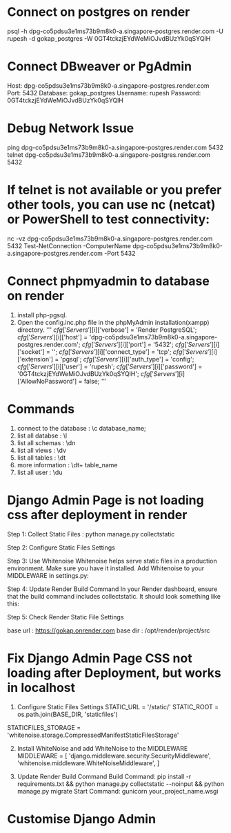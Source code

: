 # Connect on postgres on render
psql -h dpg-co5pdsu3e1ms73b9m8k0-a.singapore-postgres.render.com -U rupesh -d gokap_postgres -W
0GT4tckzjEYdWeMiOJvdBUzYk0qSYQlH

# Connect DBweaver or PgAdmin
<!-- Open DBeaver and create a new PostgreSQL connection.
Enter the following details: -->
Host: dpg-co5pdsu3e1ms73b9m8k0-a.singapore-postgres.render.com
Port: 5432
Database: gokap_postgres
Username: rupesh
Password: 0GT4tckzjEYdWeMiOJvdBUzYk0qSYQlH

# Debug Network Issue
ping dpg-co5pdsu3e1ms73b9m8k0-a.singapore-postgres.render.com 5432
telnet dpg-co5pdsu3e1ms73b9m8k0-a.singapore-postgres.render.com 5432
# If telnet is not available or you prefer other tools, you can use nc (netcat) or PowerShell to test connectivity:
nc -vz dpg-co5pdsu3e1ms73b9m8k0-a.singapore-postgres.render.com 5432
Test-NetConnection -ComputerName dpg-co5pdsu3e1ms73b9m8k0-a.singapore-postgres.render.com -Port 5432


# Connect phpmyadmin to database on render
1. install php-pgsql.
2. Open the config.inc.php file in the phpMyAdmin installation(xampp) directory.
'''
    <!-- add the following configuration to config.inc.php file (it only support MySQL and MariaDB -->
    $cfg['Servers'][$i]['verbose'] = 'Render PostgreSQL';
    $cfg['Servers'][$i]['host'] = 'dpg-co5pdsu3e1ms73b9m8k0-a.singapore-postgres.render.com';
    $cfg['Servers'][$i]['port'] = '5432';
    $cfg['Servers'][$i]['socket'] = '';
    $cfg['Servers'][$i]['connect_type'] = 'tcp';
    $cfg['Servers'][$i]['extension'] = 'pgsql';
    $cfg['Servers'][$i]['auth_type'] = 'config';
    $cfg['Servers'][$i]['user'] = 'rupesh';
    $cfg['Servers'][$i]['password'] = '0GT4tckzjEYdWeMiOJvdBUzYk0qSYQlH';
    $cfg['Servers'][$i]['AllowNoPassword'] = false;
'''


# Commands
1. connect to the database : \c database_name;
2. list all databse        : \l
3. list all schemas        : \dn
4. list all views          : \dv
5. list all tables         : \dt
6. more information        : \dt+ table_name
7. list all user           : \du


# Django Admin Page is not loading css after deployment in render
Step 1: Collect Static Files : python manage.py collectstatic
<!-- This command gathers all the static files from your apps and third-party packages into the directory specified by the STATIC_ROOT setting. -->
Step 2: Configure Static Files Settings
<!--
import os

STATIC_URL = '/static/'
STATIC_ROOT = os.path.join(BASE_DIR, 'staticfiles')

# Ensure that the static files storage backend is configured
STATICFILES_STORAGE = 'whitenoise.storage.CompressedManifestStaticFilesStorage'
-->
Step 3: Use Whitenoise
Whitenoise helps serve static files in a production environment. Make sure you have it installed. Add Whitenoise to your MIDDLEWARE in settings.py:
<!-- pip install whitenoise
MIDDLEWARE = [
    'django.middleware.security.SecurityMiddleware',
    'whitenoise.middleware.WhiteNoiseMiddleware',
] -->
Step 4: Update Render Build Command
In your Render dashboard, ensure that the build command includes collectstatic. It should look something like this: 
<!-- python manage.py collectstatic --noinput -->

Step 5: Check Render Static File Settings
<!-- Ensure Render is configured to serve static files. In your Render service settings, you can specify the path to your static files. Typically, you might have a configuration similar to:

Environment: Python
Build Command: pip install -r requirements.txt && python manage.py collectstatic --noinput && python manage.py migrate
Start Command: gunicorn your_project_name.wsgi -->


<!-- base urls of render -->
base url : https://gokap.onrender.com
base dir : /opt/render/project/src


# Fix Django Admin Page CSS not loading after Deployment, but works in localhost
1. Configure Static Files Settings
STATIC_URL = '/static/'
STATIC_ROOT = os.path.join(BASE_DIR, 'staticfiles')

<!-- Ensure that the static files storage backend is configured -->
STATICFILES_STORAGE = 'whitenoise.storage.CompressedManifestStaticFilesStorage'

2. Install WhiteNoise and add WhiteNoise to the MIDDLEWARE
MIDDLEWARE = [
    'django.middleware.security.SecurityMiddleware',
    'whitenoise.middleware.WhiteNoiseMiddleware',
]

3. Update Render Build Command
Build Command: pip install -r requirements.txt && python manage.py collectstatic --noinput && python manage.py migrate
Start Command: gunicorn your_project_name.wsgi


# Customise Django Admin




